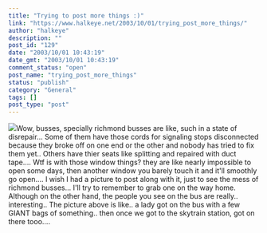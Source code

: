 ```yaml
---
title: "Trying to post more things :)"
link: "https://www.halkeye.net/2003/10/01/trying_post_more_things/"
author: "halkeye"
description: ""
post_id: "129"
date: "2003/10/01 10:43:19"
date_gmt: "2003/10/01 10:43:19"
comment_status: "open"
post_name: "trying_post_more_things"
status: "publish"
category: "General"
tags: []
post_type: "post"
---
```


![](http://farm3.static.flickr.com/2736/4201473317_c3197a9d6c_t.jpg)Wow, busses, specially richmond busses are like, such in a state of disrepair... Some of them have those cords for signaling stops disconnected because they broke off on one end or the other and nobody has tried to fix them yet.. Others have thier seats like splitting and repaired with duct tape.... Wtf is with those window things? they are like nearly impossible to open some days, then another window you barely touch it and it'll smoothly go open.... I wish I had a picture to post along with it, just to see the mess of richmond busses... I'll try to remember to grab one on the way home. Although on the other hand, the people you see on the bus are really.. interesting.. The picture above is like.. a lady got on the bus with a few GIANT bags of something.. then once we got to the skytrain station, got on there tooo....